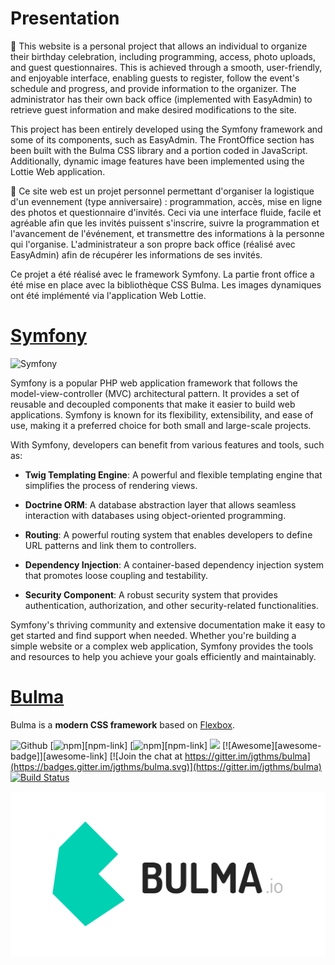 # Presentation

📖 This website is a personal project that allows an individual to organize their birthday celebration, including programming, access, photo uploads, and guest questionnaires. This is achieved through a smooth, user-friendly, and enjoyable interface, enabling guests to register, follow the event's schedule and progress, and provide information to the organizer. The administrator has their own back office (implemented with EasyAdmin) to retrieve guest information and make desired modifications to the site.

This project has been entirely developed using the Symfony framework and some of its components, such as EasyAdmin. The FrontOffice section has been built with the Bulma CSS library and a portion coded in JavaScript. Additionally, dynamic image features have been implemented using the Lottie Web application.

📖 Ce site web est un projet personnel permettant d'organiser la logistique  d'un evennement (type anniversaire) : programmation, accès, mise en ligne des photos et questionnaire d'invités. Ceci via une interface fluide, facile et agréable afin que les invités puissent s'inscrire, suivre la programmation et l'avancement de l'événement, et transmettre des informations à la personne qui l'organise. L'administrateur a son propre back office (réalisé avec EasyAdmin) afin de récupérer les informations de ses invités.

Ce projet a été réalisé avec le framework Symfony. La partie front office a été mise en place avec la bibliothèque CSS Bulma. Les images dynamiques ont été implémenté via l'application Web Lottie.

# [Symfony](https://symfony.com)

![Symfony](https://miro.medium.com/v2/resize:fit:720/format:webp/1*H9yDFF4dp2LnZnFJV7t-Mg.jpeg)

Symfony is a popular PHP web application framework that follows the model-view-controller (MVC) architectural pattern. It provides a set of reusable and decoupled components that make it easier to build web applications. Symfony is known for its flexibility, extensibility, and ease of use, making it a preferred choice for both small and large-scale projects.

With Symfony, developers can benefit from various features and tools, such as:

- **Twig Templating Engine**: A powerful and flexible templating engine that simplifies the process of rendering views.

- **Doctrine ORM**: A database abstraction layer that allows seamless interaction with databases using object-oriented programming.

- **Routing**: A powerful routing system that enables developers to define URL patterns and link them to controllers.

- **Dependency Injection**: A container-based dependency injection system that promotes loose coupling and testability.

- **Security Component**: A robust security system that provides authentication, authorization, and other security-related functionalities.

Symfony's thriving community and extensive documentation make it easy to get started and find support when needed. Whether you're building a simple website or a complex web application, Symfony provides the tools and resources to help you achieve your goals efficiently and maintainably.

# [Bulma](https://bulma.io)

Bulma is a **modern CSS framework** based on [Flexbox](https://developer.mozilla.org/en-US/docs/Web/CSS/CSS_Flexible_Box_Layout/Using_CSS_flexible_boxes).

![Github](https://img.shields.io/github/v/release/jgthms/bulma?logo=Bulma)
[![npm](https://img.shields.io/npm/v/bulma.svg)][npm-link]
[![npm](https://img.shields.io/npm/dm/bulma.svg)][npm-link]
[![](https://data.jsdelivr.com/v1/package/npm/bulma/badge)](https://www.jsdelivr.com/package/npm/bulma)
[![Awesome][awesome-badge]][awesome-link]
[![Join the chat at https://gitter.im/jgthms/bulma](https://badges.gitter.im/jgthms/bulma.svg)](https://gitter.im/jgthms/bulma)
[![Build Status](https://travis-ci.org/jgthms/bulma.svg?branch=master)](https://travis-ci.org/jgthms/bulma)

<a href="https://bulma.io"><img src="https://raw.githubusercontent.com/jgthms/bulma/master/docs/images/bulma-banner.png" alt="Bulma: a Flexbox CSS framework" style="max-width:100%;" width="600"></a>
